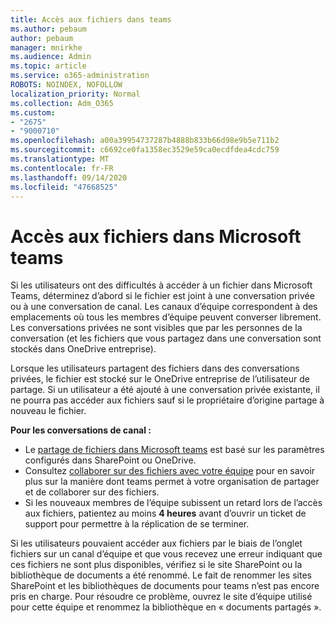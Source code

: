 ```yaml
---
title: Accès aux fichiers dans teams
ms.author: pebaum
author: pebaum
manager: mnirkhe
ms.audience: Admin
ms.topic: article
ms.service: o365-administration
ROBOTS: NOINDEX, NOFOLLOW
localization_priority: Normal
ms.collection: Adm_O365
ms.custom:
- "2675"
- "9000710"
ms.openlocfilehash: a00a39954737287b4888b833b66d98e9b5e711b2
ms.sourcegitcommit: c6692ce0fa1358ec3529e59ca0ecdfdea4cdc759
ms.translationtype: MT
ms.contentlocale: fr-FR
ms.lasthandoff: 09/14/2020
ms.locfileid: "47668525"
---
```

# <a name="accessing-files-in-microsoft-teams"></a>Accès aux fichiers dans Microsoft teams

Si les utilisateurs ont des difficultés à accéder à un fichier dans Microsoft Teams, déterminez d’abord si le fichier est joint à une conversation privée ou à une conversation de canal. Les canaux d’équipe correspondent à des emplacements où tous les membres d’équipe peuvent converser librement. Les conversations privées ne sont visibles que par les personnes de la conversation (et les fichiers que vous partagez dans une conversation sont stockés dans OneDrive entreprise).

Lorsque les utilisateurs partagent des fichiers dans des conversations privées, le fichier est stocké sur le OneDrive entreprise de l’utilisateur de partage. Si un utilisateur a été ajouté à une conversation privée existante, il ne pourra pas accéder aux fichiers sauf si le propriétaire d’origine partage à nouveau le fichier.    

**Pour les conversations de canal :**

- Le [partage de fichiers dans Microsoft teams](https://docs.microsoft.com/MicrosoftTeams/sharing-files-in-teams) est basé sur les paramètres configurés dans SharePoint ou OneDrive. 
- Consultez [collaborer sur des fichiers avec votre équipe](https://support.office.com/article/Collaborate-on-files-with-your-Team-9b200289-dbac-4823-85bd-628a5c7bb0ae) pour en savoir plus sur la manière dont teams permet à votre organisation de partager et de collaborer sur des fichiers. 
- Si les nouveaux membres de l’équipe subissent un retard lors de l’accès aux fichiers, patientez au moins **4 heures** avant d’ouvrir un ticket de support pour permettre à la réplication de se terminer. 

Si les utilisateurs pouvaient accéder aux fichiers par le biais de l’onglet fichiers sur un canal d’équipe et que vous recevez une erreur indiquant que ces fichiers ne sont plus disponibles, vérifiez si le site SharePoint ou la bibliothèque de documents a été renommé. Le fait de renommer les sites SharePoint et les bibliothèques de documents pour teams n’est pas encore pris en charge. Pour résoudre ce problème, ouvrez le site d’équipe utilisé pour cette équipe et renommez la bibliothèque en « documents partagés ».